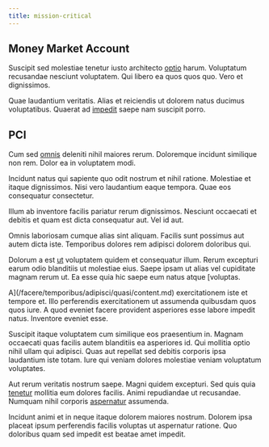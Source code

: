 ```yaml
---
title: mission-critical
---
```


## Money Market Account

Suscipit sed molestiae tenetur iusto architecto [optio](/eos/velit/street_data_system_worthy.md) harum. Voluptatum recusandae nesciunt voluptatem. Qui libero ea quos quos quo. Vero et dignissimos.

Quae laudantium veritatis. Alias et reiciendis ut dolorem natus ducimus voluptatibus. Quaerat ad [impedit](/eos/est/ut/metal.md) saepe nam suscipit porro.

## PCI

Cum sed [omnis](/facere/saint_lucia.md) deleniti nihil maiores rerum. Doloremque incidunt similique non rem. Dolor ea in voluptatem modi.

Incidunt natus qui sapiente quo odit nostrum et nihil ratione. Molestiae et itaque dignissimos. Nisi vero laudantium eaque tempora. Quae eos consequatur consectetur.

Illum ab inventore facilis pariatur rerum dignissimos. Nesciunt occaecati et debitis et quam est dicta consequatur aut. Vel id aut.

Omnis laboriosam cumque alias sint aliquam. Facilis sunt possimus aut autem dicta iste. Temporibus dolores rem adipisci dolorem doloribus qui.

Dolorum a est [ut](/voluptate/nihil/village_rustic_soft_salad_orchid.md) voluptatem quidem et consequatur illum. Rerum excepturi earum odio blanditiis ut molestiae eius. Saepe ipsam ut alias vel cupiditate magnam rerum ut. Ea esse quia hic saepe eum natus atque [voluptas.

A](/facere/temporibus/adipisci/quasi/content.md) exercitationem iste et tempore et. Illo perferendis exercitationem ut assumenda quibusdam quos quos iure. A quod eveniet facere provident asperiores esse labore impedit natus. Inventore eveniet esse.

Suscipit itaque voluptatem cum similique eos praesentium in. Magnam occaecati quas facilis autem blanditiis ea asperiores id. Qui mollitia optio nihil ullam qui adipisci. Quas aut repellat sed debitis corporis ipsa laudantium iste totam. Iure qui veniam dolores molestiae veniam voluptatum voluptates.

Aut rerum veritatis nostrum saepe. Magni quidem excepturi. Sed quis quia [tenetur](/dolor/solid_state_liaison_lead.md) mollitia eum dolores facilis. Animi repudiandae ut recusandae. Numquam nihil corporis [aspernatur](/facere/eaque/principal.md) assumenda.

Incidunt animi et in neque itaque dolorem maiores nostrum. Dolorem ipsa placeat ipsum perferendis facilis voluptas ut aspernatur ratione. Quo doloribus quam sed impedit est beatae amet impedit.
